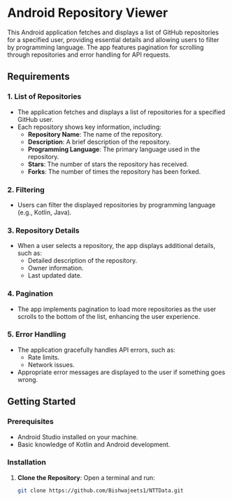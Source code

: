 # Android Repository Viewer

This Android application fetches and displays a list of GitHub repositories for a specified user, providing essential details and allowing users to filter by programming language. The app features pagination for scrolling through repositories and error handling for API requests.

## Requirements

### 1. List of Repositories
- The application fetches and displays a list of repositories for a specified GitHub user.
- Each repository shows key information, including:
  - **Repository Name**: The name of the repository.
  - **Description**: A brief description of the repository.
  - **Programming Language**: The primary language used in the repository.
  - **Stars**: The number of stars the repository has received.
  - **Forks**: The number of times the repository has been forked.

### 2. Filtering
- Users can filter the displayed repositories by programming language (e.g., Kotlin, Java).

### 3. Repository Details
- When a user selects a repository, the app displays additional details, such as:
  - Detailed description of the repository.
  - Owner information.
  - Last updated date.

### 4. Pagination
- The app implements pagination to load more repositories as the user scrolls to the bottom of the list, enhancing the user experience.

### 5. Error Handling
- The application gracefully handles API errors, such as:
  - Rate limits.
  - Network issues.
- Appropriate error messages are displayed to the user if something goes wrong.

## Getting Started

### Prerequisites
- Android Studio installed on your machine.
- Basic knowledge of Kotlin and Android development.

### Installation
1. **Clone the Repository**:
   Open a terminal and run:
   ```bash
   git clone https://github.com/Bishwajeets1/NTTData.git
